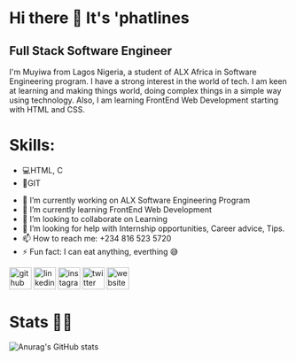 # Hi there 👋 It's 'phatlines
## Full Stack Software Engineer
I'm Muyiwa from Lagos Nigeria, a student of ALX Africa in Software Engineering program. I have a strong interest in the world of tech. I am keen at learning and making things world, doing complex things in a simple way using technology. Also, I am learning FrontEnd Web Development starting with HTML and CSS. 

# Skills: 
* 💻HTML, C
* 🔗GIT

- 🔭 I’m currently working on ALX Software Engineering Program 
- 🌱 I’m currently learning FrontEnd Web Development 
- 👯 I’m looking to collaborate on Learning 
- 🤔 I’m looking for help with Internship opportunities, Career advice, Tips. 
- 📫 How to reach me: +234 816 523 5720 
- ⚡ Fun fact: I can eat anything, everthing 😅 


[<img src='https://cdn.jsdelivr.net/npm/simple-icons@3.0.1/icons/github.svg' alt='github' height='40'>](https://github.com/phatlines)  [<img src='https://cdn.jsdelivr.net/npm/simple-icons@3.0.1/icons/linkedin.svg' alt='linkedin' height='40'>](https://www.linkedin.com/in/muyiwa-fatunsin/)  [<img src='https://cdn.jsdelivr.net/npm/simple-icons@3.0.1/icons/instagram.svg' alt='instagram' height='40'>](https://www.instagram.com/phatlines_/)  [<img src='https://cdn.jsdelivr.net/npm/simple-icons@3.0.1/icons/twitter.svg' alt='twitter' height='40'>](https://twitter.com/phatlines_)  [<img src='https://cdn.jsdelivr.net/npm/simple-icons@3.0.1/icons/icloud.svg' alt='website' height='40'>](https://github.com/phatlines)

# Stats 🧑‍💻
![Anurag's GitHub stats](https://github-readme-stats.vercel.app/api?username=phatlines&theme=noctis_minimus&show_icons=true)
